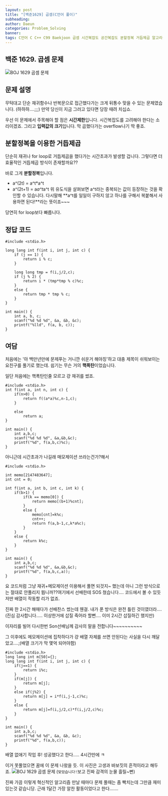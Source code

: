```yaml
---
layout: post
title: "[백준1629] 곱셈(C언어 풀이)"
subheading: 
author: Daeun
categories: Problem_Solving
banner:
tags: C언어 C C++ C99 Baekjoon 곱셈 시간복잡도 공간복잡도 분할정복 거듭제곱 알고리즘 
---
```


## 백준 1629. 곱셈 문제
![BOJ 1629 곱셈 문제](https://github.com/Splanky0314/splanky0314.github.io/assets/79370538/86acee65-bb14-41f5-a6e7-ca43a32d0bb9)

## 문제 설명
무턱대고 단순 재귀함수나 반복문으로 접근했다가는 크게 뒤통수 맞을 수 있는 문제였습니다. (하하하....;;;) 만약 당신이 지금 그러고 있다면 당장 때려 치십쇼.

우선 이 문제에서 주목해야 할 점은 **시간제한**입니다. 시간복잡도를 고려해야 한다는 소리이겠죠. 그리고 **입력값의 크기**입니다. 막 곱했다가는 overflow나기 딱 좋죠.

## 분할정복을 이용한 거듭제곱
단순히 재귀나 for loop로 거듭제곱을 했다가는 시간초과가 발생할 겁니다. 그렇다면 더 효율적인 거듭제곱 방식이 존재할까요??

바로 그게 **분할정복**입니다.
- a^(2t) = a^t*a^t 
- a^(2t+1) = a*a^t*a^t
위 유도식을 살펴보면 a^t라는 중복되는 값이 등장하는 것을 확인할 수 있습니다. 다시말해 **a^t를 일일이 구하지 않고 하나를 구해서 복붙해서 사용하면 된다!**라는 뜻이죠~~~

당연히 for loop보다 빠릅니다.

## 정답 코드
```
#include <stdio.h>

long long int f(int i, int j, int c) {
	if (j == 1) {
		return i % c;
	}

	long long tmp = f(i,j/2,c);
	if (j % 2) {
		return i * (tmp*tmp % c)%c;
	}
	else {
		return tmp * tmp % c;
	}
}

int main() {
	int a, b, c;
	scanf("%d %d %d", &a, &b, &c);
	printf("%lld", f(a, b, c));
}
```

## 여담
처음에는 '아 백만년만에 문제푸는 거니깐 쉬운거 해야징'하고 대충 제목이 쉬워보이는 요친구를 풀기로 했는데. 쉽기는 무슨 거의 **핵폭탄**이었습니다.


일단 처음에는 핵폭탄인줄 모르고 걍 재귀를 썼죠.
```
#include <stdio.h>
int f(int a, int n, int c) {
	if(n>0) {
		return f((a*a)%c,n-1,c);
	}
		
	else
		return a;
}

int main() {
	int a,b,c;
	scanf("%d %d %d", &a,&b,&c);
	printf("%d", f(a,b,c)%c);
}
```


아니근데 시간초과가 나길래 매모제이션 쓰라는건가?해서 
```
#include <stdio.h>

int memo[2147483647];
int cnt = 0;

int f(int a, int b, int c, int k) {
	if(b>1) {
		if(k == memo[0]) {
			return memo[(b+1)%cnt];
		}
		else {
			memo[cnt]=k%c;
			cnt++;
			return f(a,b-1,c,k*a%c);
		}	
	}
	else {
		return k%c;
	}
}

int main() {
	int a,b,c;
	scanf("%d %d %d", &a,&b,&c);
	printf("%d", f(a,b,c,a));
}
```
요 코드처럼 그냥 재귀+메모제이션 이용해서 풀면 되것지~ 했는데 아니 그런 방식으로는 절대로 안풀리지 뭡니까??여기에서 선배한테 SOS 쳤습니다.... 코드에서 볼 수 있듯 저딴 배열이 작동할 리가 없죠. 

진짜 한 2시간 해매다가 선배찬스 썼는데 웬걸. 내가 푼 방식은 완전 틀린 것이였더라....(진심 감사합니다..... 이상한거에 삽질 죽어라 할뻔.... 이미 2시간 삽질하긴 했지만)

이자리를 빌어 다시한번 Son선배님께 감사의 말을 전합니다~~~~~~~~~~

그 이후에도 메모제이션에 집착하다가 걍 배열 자체를 쓰면 안된다는 사실을 다시 깨달았고....;(배열 크기가 막 몇억 되어야함)
```
#include <stdio.h>
long long int m[50]={};
long long int f(int i, int j, int c) {	
	if(j==1) {
		return i%c;
	}
	if(m[j]) {
		return m[j];
	}
	else if(j%2) {
		return m[j] = i*f(i,j-1,c)%c;
	}
	else {
		return m[j]=f(i,j/2,c)*f(i,j/2,c)%c;
	}
}

int main() {
	int a,b,c;
	scanf("%d %d %d", &a, &b, &c);
	printf("%d", f(a,b,c));
}
```


배열 없애기 작업 후! 성공했다고 한다..... 4시간만에 ㅋ 

이거 못풀었으면 꿈에 이 문제 나왔을 듯.
이 사진은 고생과 바보짓의 흔적이라고 해두죠.
![BOJ 1629 곱셈 문제](https://github.com/Splanky0314/splanky0314.github.io/assets/79370538/8785c931-9259-49fc-bcbc-301a50cf3a76)
(`맞았습니다!`보고 진짜 감격의 눈물 흘릴~뻔)

진짜 가끔 이렇게 혁신적인 알고리즘 만날 때마다 문제 풀때는 좀 빡치는데 그만큼 재미있는것 같습니당. 근래 1달간 가장 알찬 활동이었다고 한다.......